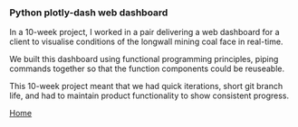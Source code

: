 ### Python plotly-dash web dashboard


In a 10-week project, I worked in a pair delivering a web dashboard for a client to visualise conditions of the longwall mining coal face in real-time.
<br>

We built this dashboard using functional programming principles, piping commands together so that the function components could be reuseable.
<br>

This 10-week project meant that we had quick iterations, short git branch life, and had to maintain product functionality to show consistent progress.
<br>



[Home](./..)

